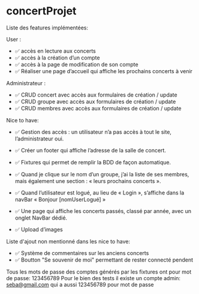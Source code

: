 # concertProjet
Liste des features implémentées:

 User :
   - ✅ accès en lecture aux concerts
   - ✅ accès à la création d’un compte
   - ✅ accès à la page de modification de son compte
   - ✅ Réaliser une page d’accueil qui affiche les prochains concerts à venir
   
 Administrateur :
   - ✅ CRUD concert avec accès aux formulaires de création / update
   - ✅ CRUD groupe avec accès aux formulaires de création / update
   - ✅ CRUD membres avec accès aux formulaires de création / update
   
 Nice to have:
  - ✅ Gestion des accès : un utilisateur n’a pas accès à tout le site, l’administrateur oui.
  - ✅ Créer un footer qui affiche l’adresse de la salle de concert.
  - ✅ Fixtures qui permet de remplir la BDD de façon automatique.
  - ✅ Quand je clique sur le nom d’un groupe, j’ai la liste de ses membres, mais également une section : « leurs prochains concerts ».
  
  - ✅ Quand l’utilisateur est logué, au lieu de « Login », s’affiche dans la navBar « Bonjour [nomUserLogué] »

  - ✅ Une page qui affiche les concerts passés, classé par année, avec un onglet NavBar dédié.
  - ✅ Upload d’images

Liste d'ajout non mentionné dans les nice to have:
  - ✅ Système de commentaires sur les anciens concerts
  - ✅ Boutton "Se souvenir de moi" permettant de rester connecté pendent
  
  
Tous les mots de passe des comptes générés par les fixtures ont pour mot de passe: 123456789
Pour le bien des tests il existe un compte admin: seba@gmail.com qui a aussi 123456789 pour mot de passe
